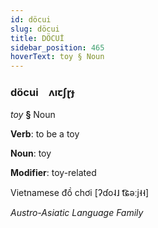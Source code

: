 ```yaml
---
id: döcui
slug: döcui
title: DÖCUİ
sidebar_position: 465
hoverText: toy § Noun
---
```


### döcui&emsp;<span kind="abugida">ʌıꞇʃɽɟ</span>

*toy* **§** Noun

**Verb**: to be a toy

**Noun**: toy

**Modifier**: toy-related

Vietnamese đồ chơi [ʔɗo˨˩ t͡ɕəːj˧˧]

*Austro-Asiatic Language Family*
